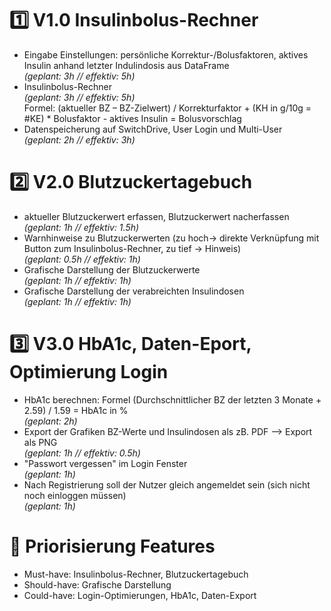 # 1️⃣ V1.0 Insulinbolus-Rechner
- Eingabe Einstellungen: persönliche Korrektur-/Bolusfaktoren, aktives Insulin anhand letzter Indulindosis aus DataFrame  
*(geplant: 3h // effektiv: 5h)*
- Insulinbolus-Rechner  
*(geplant: 3h // effektiv: 5h)*  
Formel: (aktueller BZ – BZ-Zielwert) / Korrekturfaktor + (KH in g/10g = #KE) * Bolusfaktor - aktives Insulin = Bolusvorschlag
- Datenspeicherung auf SwitchDrive, User Login und Multi-User  
*(geplant: 2h // effektiv: 3h)*

# 2️⃣ V2.0 Blutzuckertagebuch
- aktueller Blutzuckerwert erfassen, Blutzuckerwert nacherfassen  
*(geplant: 1h // effektiv: 1.5h)*
- Warnhinweise zu Blutzuckerwerten (zu hoch-> direkte Verknüpfung mit Button zum Insulinbolus-Rechner, zu tief -> Hinweis)  
*(geplant: 0.5h // effektiv: 1h)*
- Grafische Darstellung der Blutzuckerwerte  
*(geplant: 1h // effektiv: 1h)*
- Grafische Darstellung der verabreichten Insulindosen  
*(geplant: 1h // effektiv: 1h)*

# 3️⃣ V3.0 HbA1c, Daten-Eport, Optimierung Login
- HbA1c berechnen: Formel (Durchschnittlicher BZ der letzten 3 Monate + 2.59) / 1.59 = HbA1c in %  
*(geplant: 2h)*
- Export der Grafiken BZ-Werte und Insulindosen als zB. PDF --> Export als PNG  
*(geplant: 1h // effektiv: 0.5h)*
- "Passwort vergessen" im Login Fenster  
*(geplant: 1h)*
- Nach Registrierung soll der Nutzer gleich angemeldet sein (sich nicht noch einloggen müssen)  
*(geplant: 1h)*

# 🔢 Priorisierung Features
- Must-have: Insulinbolus-Rechner, Blutzuckertagebuch
- Should-have: Grafische Darstellung
- Could-have: Login-Optimierungen, HbA1c, Daten-Export

